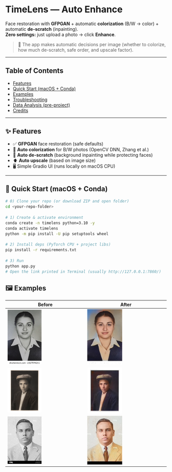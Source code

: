 # TimeLens — Auto Enhance
Face restoration with **GFPGAN** + automatic **colorization** (B/W → color) + automatic **de-scratch** (inpainting).  
**Zero settings:** just upload a photo → click **Enhance**.

> 🧠 The app makes automatic decisions per image (whether to colorize, how much de-scratch, safe order, and upscale factor).

---

## Table of Contents
- [Features](#-features)
- [Quick Start (macOS + Conda)](#-quick-start-macos--conda)
- [Examples](#-examples)
- [Troubleshooting](#-troubleshooting)
- [Data Analysis (pre-project)](#data-analysis-pre-project)
- [Credits](#-credits)

---

## ✨ Features
- ✅ **GFPGAN** face restoration (safe defaults)
- 🎨 **Auto colorization** for B/W photos (OpenCV DNN, Zhang et al.)
- 🧽 **Auto de-scratch** (background inpainting while protecting faces)
- ⬆️ **Auto upscale** (based on image size)
- 🖥️ Simple Gradio UI (runs locally on macOS CPU)

---

## 🚀 Quick Start (macOS + Conda)
```bash
# 0) Clone your repo (or download ZIP and open folder)
cd <your-repo-folder>

# 1) Create & activate environment
conda create -n timelens python=3.10 -y
conda activate timelens
python -m pip install -U pip setuptools wheel

# 2) Install deps (PyTorch CPU + project libs)
pip install -r requirements.txt

# 3) Run
python app.py
# Open the link printed in Terminal (usually http://127.0.0.1:7860/)
```

## 🖼️ Examples
| Before | After | 
|---|---| 
| <img src="examples/B1.jpg" width="45%"> | <img src="examples/F1.jpg" width="45%"> | 
| <img src="examples/B2.jpg" width="45%"> | <img src="examples/F2.jpg" width="45%"> | 
| <img src="examples/B3.jpg" width="45%"> | <img src="examples/F3.jpg" width="45%"> |


